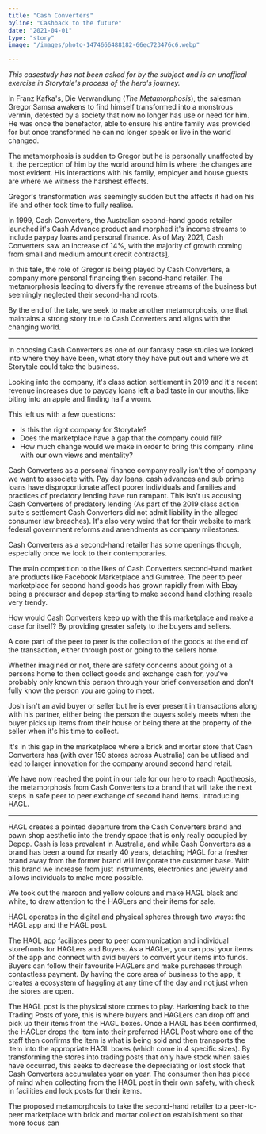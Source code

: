 ```yaml
---
title: "Cash Converters"
byline: "Cashback to the future"
date: "2021-04-01"
type: "story"
image: "/images/photo-1474666488182-66ec723476c6.webp"

---
```



_This casestudy has not been asked for by the subject and is an unoffical exercise in Storytale's process of the hero's journey._

In Franz Kafka's, Die Verwandlung (_The Metamorphosis_), the salesman Gregor Samsa awakens to find himself transformed into a monstrous vermin, detested by a society that now no longer has use or need for him. He was once the benefactor, able to ensure his entire family was provided for but once transformed he can no longer speak or live in the world changed.

The metamorphosis is sudden to Gregor but he is personally unaffected by it, the perception of him by the world around him is where the changes are most evident. His interactions with his family, employer and house guests are where we witness the harshest effects. 

Gregor's transformation was seemingly sudden but the affects it had on his life and other took time to fully realise.

In 1999, Cash Converters, the Australian second-hand goods retailer launched it's Cash Advance product and morphed it's income streams to include paypay loans and personal finance. As of May 2021, Cash Converters saw an increase of 14%, with the majority of growth coming from small and medium amount credit contracts[1](https://www.fool.com.au/tickers/asx-ccv/announcements/2021-06-15/6a1036753/ccv-business-update/).

In this tale, the role of Gregor is being played by Cash Converters, a company more personal financing then second-hand retailer. The metamorphosis leading to diversify the revenue streams of the business but seemingly neglected their second-hand roots. 

By the end of the tale, we seek to make another metamorphosis, one that maintains a strong story true to Cash Converters and aligns with the changing world. 


---

In choosing Cash Converters as one of our fantasy case studies we looked into where they have been, what story they have put out and where we at Storytale could take the business.

Looking into the company, it's class action settlement in 2019 and it's recent revenue increases due to payday loans left a bad taste in our mouths, like biting into an apple and finding half a worm.

This left us with a few questions:
- Is this the right company for Storytale?
- Does the marketplace have a gap that the company could fill?
- How much change would we make in order to bring this company inline with our own views and mentality?

Cash Converters as a personal finance company really isn't the of company we want to associate with. Pay day loans, cash advances and sub prime loans have disproportionate affect poorer individuals and families and practices of predatory lending have run rampant. This isn't us accusing Cash Converters of predatory lending (As part of the 2019 class action suite's settlement Cash Converters did not admit liability in the alleged consumer law breaches). It's also very weird that for their website to mark federal government reforms and amendments as company milestones.

Cash Converters as a second-hand retailer has some openings though, especially once we look to their contemporaries.

The main competition to the likes of Cash Converters second-hand market are products like Facebook Marketplace and Gumtree. The peer to peer marketplace for second hand goods has grown rapidly from with Ebay being a precursor and depop starting to make second hand clothing resale very trendy.

How would Cash Converters keep up with the this marketplace and make a case for itself? By providing greater safety to the buyers and sellers.

A core part of the peer to peer is the collection of the goods at the end of the transaction, either through post or going to the sellers home.

Whether imagined or not, there are safety concerns about going ot a persons home to then collect goods and exchange cash for, you've probably only known this person through your brief conversation and don't fully know the person you are going to meet. 

Josh isn't an avid buyer or seller but he is ever present in transactions along with his partner, either being the person the buyers solely meets when the buyer picks up items from their house or being there at the property of the seller when it's his time to collect.

It's in this gap in the marketplace where a brick and mortar store that Cash Converters has (with over 150 stores across Australia) can be utilised and lead to larger innovation for the company around second hand retail.

We have now reached the point in our tale for our hero to reach Apotheosis, the metamorphosis from Cash Converters to a brand that will take the next steps in safe peer to peer exchange of second hand items. Introducing HAGL.

---

HAGL creates a pointed departure from the Cash Converters brand and pawn shop aesthetic into the trendy space that is only really occupied by Depop. Cash is less prevalent in Australia, and while Cash Converters as a brand has been around for nearly 40 years, detaching HAGL for a fresher brand away from the former brand will invigorate the customer base. With this brand we increase from just instruments, electronics and jewelry and allows individuals to make more possible.

We took out the maroon and yellow colours and make HAGL black and white, to draw attention to the HAGLers and their items for sale. 

 HAGL operates in the digital and physical spheres through two ways: the HAGL app and the HAGL post.

The HAGL app faciliates peer to peer communication and individual storefronts for HAGLers and Buyers. As a HAGLer, you can post your items of the app and connect with avid buyers to convert your items into funds. Buyers can follow their favourite HAGLers and make purchases through contactless payment. By having the core area of business to the app, it creates a ecosystem of haggling at any time of the day and not just when the stores are open.

The HAGL post is the physical store comes to play. Harkening back to the Trading Posts of yore, this is where buyers and HAGLers can drop off and pick up their items from the HAGL boxes. Once a HAGL has been confirmed, the HAGLer drops the item into their preferred HAGL Post where one of the staff then confirms the item is what is being sold and then transports the item into the appropriate HAGL boxes (which come in 4 specific sizes). By transforming the stores into trading posts that only have stock when sales have occurred, this seeks to decrease the depreciating or lost stock that Cash Converters accumulates year on year. The consumer then has piece of mind when collecting from the HAGL post in their own safety, with check in facilities and lock posts for their items. 

The proposed metamorphosis to take the second-hand retailer to a peer-to-peer marketplace with brick and mortar collection establishment so that more focus can 

